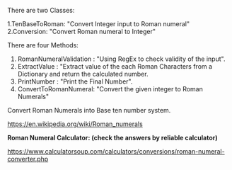 There are two Classes:

1.TenBaseToRoman: "Convert Integer input to Roman numeral"
2.Conversion: "Convert Roman numeral to Integer"

There are four Methods:

1. RomanNumeralValidation : "Using RegEx to check validity of the input".
2. ExtractValue : "Extract value of the each Roman Characters from a Dictionary and return the calculated number.
3. PrintNumber : "Print the Final Number".
4. ConvertToRomanNumeral: "Convert the given integer to Roman Numerals"

Convert Roman Numerals into Base ten number system.

https://en.wikipedia.org/wiki/Roman_numerals

**Roman Numeral Calculator: (check the answers by reliable calculator)**

https://www.calculatorsoup.com/calculators/conversions/roman-numeral-converter.php
